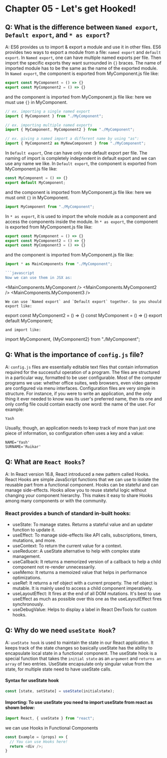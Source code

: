 # Chapter 05 - Let's get Hooked!

## Q: What is the difference between `Named export`, `Default export`, and `* as export`?

A: ES6 provides us to import & export a module and use it in other files. ES6 provides two ways to export a module from a file: `named export` and `default export`.
In `Named export`, one can have multiple named exports per file. Then import the specific exports they want surrounded in `{}` braces. The name of imported module has to be the same as the name of the exported module.
In `Named export`, the component is exported from MyComponent.js file like:

```javascript
export const MyComponent = () => {}
export const MyComponent2 = () => {}
``` 
and the component is imported from MyComponent.js file like: here we must use `{}` in MyComponent.

```javascript
// ex. importing a single named export
import { MyComponent } from "./MyComponent";

// ex. importing multiple named exports
import { MyComponent, MyComponent2 } from "./MyComponent";

// ex. giving a named import a different name by using "as":
import { MyComponent2 as MyNewComponent } from "./MyComponent";
```

In `Default export`, One can have only one default export per file. The naming of import is completely independent in default export and we can use any name we like.
In `Default export`, the component is exported from MyComponent.js file like:

```javascript
const MyComponent = () => {}
export default MyComponent;
```
and the component is imported from MyComponent.js file like: here we must omit `{}` in MyComponent.

```javascript
import MyComponent from "./MyComponent";
```

In `* as export`, it is used to import the whole module as a component and access the components inside the module.
In `* as export`, the component is exported from MyComponent.js file like:

```javascript
export const MyComponent = () => {}
export const MyComponent2 = () => {}
export const MyComponent3 = () => {}
``` 
and the component is imported from MyComponent.js file like:

```javascript
import * as MainComponents from "./MyComponent";

```javascript
Now we can use them in JSX as:
```
<MainComponents.MyComponent />
<MainComponents.MyComponent2 />
<MainComponents.MyComponent3 />

```
We can use `Named export` and `Default export` together. So you should export like:

```
export const MyComponent2 = () => {}
const MyComponent = () => {}
export default MyComponent;

```
and import like:
```
import MyComponent, {MyComponent2} from "./MyComponent";


## Q: What is the importance of `config.js` file?

A: `config.js` files are essentially editable text files that contain information required for the successful operation of a program. The files are structured in a particular way, formatted to be user configurable.
Most of the computer programs we use: whether office suites, web browsers, even video games are configured via menu interfaces.
Configuration files are very simple in structure. For instance, if you were to write an application, and the only thing it ever needed to know was its user's preferred name, then its one and only config file could contain exactly one word: the name of the user. For example:

```
Yash
```
Usually, though, an application needs to keep track of more than just one piece of information, so configuration often uses a key and a value:

```
NAME='Yash'
SURNAME='Ruikar'
```

## Q: What are `React Hooks`?

A: In React version 16.8, React introduced a new pattern called Hooks. React Hooks are simple JavaScript functions that we can use to isolate the reusable part from a functional component. Hooks can be stateful and can manage side-effects.
Hooks allow you to reuse stateful logic without changing your component hierarchy. This makes it easy to share Hooks among many components or with the community.


### React provides a bunch of standard in-built hooks:
- useState: To manage states. Returns a stateful value and an updater function to update it.
- useEffect: To manage side-effects like API calls, subscriptions, timers, mutations, and more.
- useContext: To return the current value for a context.
- useReducer: A useState alternative to help with complex state management.
- useCallback: It returns a memorized version of a callback to help a child component not re-render unnecessarily.
- useMemo: It returns a memoized value that helps in performance optimizations.
- useRef: It returns a ref object with a current property. The ref object is mutable. It is mainly used to access a child component imperatively.
- useLayoutEffect: It fires at the end of all DOM mutations. It's best to use useEffect as much as possible over this one as the useLayoutEffect fires synchronously.
- useDebugValue: Helps to display a label in React DevTools for custom hooks.


## Q: Why do we need `useState Hook`?

A: `useState hook` is used to maintain the state in our React application. It keeps track of the state changes so basically useState has the ability to encapsulate local state in a functional component.
The  useState hook is a special function that takes the `initial state` as an `argument` and `returns an array` of two entries.  UseState encapsulate only singular value from the state, for multiple state need to have useState calls.

#### Syntax for useState hook
```javascript
const [state, setState] = useState(initialstate);

```
#### Importing: To use useState you need to import useState from react as shown below:

```javascript
import React, { useState } from "react";
```
we can use Hooks in Functional Components

```javascript
const Example = (props) => {
  // You can use Hooks here!
  return <div />;
}
```